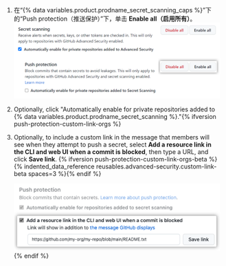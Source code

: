 1. 在“{% data variables.product.prodname_secret_scanning_caps %}”下的“Push protection（推送保护）”下，单击 **Enable all（启用所有）**。 ![显示如何为组织启用 {% data variables.product.prodname_secret_scanning %} 推送保护的屏幕截图](/assets/images/help/organizations/secret-scanning-enable-push-protection.png)
1. Optionally, click "Automatically enable for private repositories added to {% data variables.product.prodname_secret_scanning %}."{% ifversion push-protection-custom-link-orgs %}
1. Optionally, to include a custom link in the message that members will see when they attempt to push a secret, select **Add a resource link in the CLI and web UI when a commit is blocked**, then type a URL, and click **Save link**.
   {% ifversion push-protection-custom-link-orgs-beta %}{% indented_data_reference reusables.advanced-security.custom-link-beta spaces=3 %}{% endif %}

   ![Screenshot showing checkbox and text field for enabling a custom link](/assets/images/help/organizations/secret-scanning-custom-link.png){% endif %}